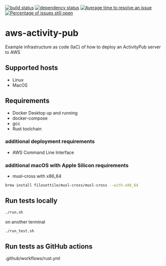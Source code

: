 [![build status](https://github.com/JaderDias/aws-activity-pub/workflows/Rust/badge.svg)](https://github.com/JaderDias/aws-activity-pub/actions?query=workflow%3ARust)
[![dependency status](https://deps.rs/repo/github/JaderDias/aws-activity-pub/status.svg)](https://deps.rs/repo/github/JaderDias/aws-activity-pub)
[![Average time to resolve an issue](http://isitmaintained.com/badge/resolution/JaderDias/aws-activity-pub.svg)](http://isitmaintained.com/project/JaderDias/aws-activity-pub "Average time to resolve an issue")
[![Percentage of issues still open](http://isitmaintained.com/badge/open/JaderDias/aws-activity-pub.svg)](http://isitmaintained.com/project/JaderDias/aws-activity-pub "Percentage of issues still open")
# aws-activity-pub
Example infrastructure as code (IaC) of how to
deploy an ActivityPub server to AWS

## Supported hosts

* Linux
* MacOS

## Requirements

* Docker Desktop up and running
* docker-compose
* gcc
* Rust toolchain 

### additional deployment requirements

* AWS Command Line Interface

### additional macOS with Apple Silicon requirements

* musl-cross with x86_64
```bash
brew install filosottile/musl-cross/musl-cross --with-x86_64
```

## Run tests locally

```bash
./run.sh
```

on another terminal

```bash
./run_test.sh
```

## Run tests as GitHub actions

.github/workflows/rust.yml
